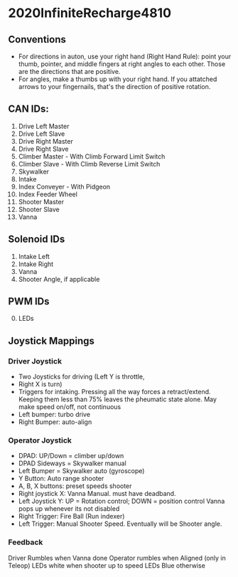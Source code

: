 # 2020InfiniteRecharge4810
## Conventions
- For directions in auton, use your right hand (Right Hand Rule): point your thumb, pointer, and middle fingers at right angles to each other. Those are the directions that are positive. 
- For angles, make a thumbs up with your right hand. If you attatched arrows to your fingernails, that's the direction of positive rotation. 
## CAN IDs: 
1. Drive Left Master
2. Drive Left Slave
3. Drive Right Master
4. Drive Right Slave
5. Climber Master - With Climb Forward Limit Switch
6. Climber Slave  - With Climb Reverse Limit Switch
7. Skywalker 
8. Intake
9. Index Conveyer  -  With Pidgeon
10. Index Feeder Wheel
11. Shooter Master
12. Shooter Slave
13. Vanna

## Solenoid IDs
1. Intake Left
2. Intake Right
3. Vanna
4. Shooter Angle, if applicable

## PWM IDs
0. LEDs

## Joystick Mappings
### Driver Joystick
- Two Joysticks for driving (Left Y is throttle, 
- Right X is turn)
- Triggers for intaking. Pressing all the way forces a retract/extend. Keeping them less than 75% leaves the pheumatic state alone. May make speed on/off, not continuous
- Left bumper: turbo drive
- Right Bumper: auto-align

### Operator Joystick
- DPAD: UP/Down = climber up/down
- DPAD Sideways = Skywalker manual
- Left Bumper = Skywalker auto (gyroscope)
- Y Button: Auto range shooter
- A, B, X buttons: preset speeds shooter
- Right joystick X: Vanna Manual. must have deadband.
- Left Joystick Y: UP = Rotation control; DOWN = position control
Vanna pops up whenever its not disabled
- Right Trigger: Fire Ball (Run indexer)
- Left Trigger: Manual Shooter Speed. Eventually will be Shooter angle.

### Feedback
Driver Rumbles when Vanna done
Operator rumbles when Aligned (only in Teleop)
LEDs white when shooter up to speed
LEDs Blue otherwise
